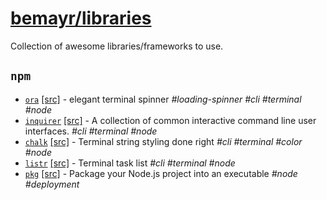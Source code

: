 # [bemayr/libraries](github.com/bemayr/libraries)
Collection of awesome libraries/frameworks to use.

## `npm`
- [`ora`](https://www.npmjs.com/package/ora) [[src]](https://github.com/sindresorhus/ora) - elegant terminal spinner _#loading-spinner #cli #terminal #node_
- [`inquirer`](https://www.npmjs.com/package/inquirer) [[src]](https://github.com/SBoudrias/Inquirer.js) - A collection of common interactive command line user interfaces. _#cli #terminal #node_
- [`chalk`](https://www.npmjs.com/package/chalk) [[src]](https://github.com/chalk/chalk) - Terminal string styling done right _#cli #terminal #color #node_
- [`listr`](https://www.npmjs.com/package/listr) [[src]](https://github.com/SamVerschueren/listr) - Terminal task list _#cli #terminal #node_
- [`pkg`](https://www.npmjs.com/package/pkg) [[src]](https://github.com/zeit/pkg) - Package your Node.js project into an executable _#node #deployment_
